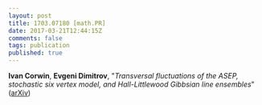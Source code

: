 ```yaml
---
layout: post
title: 1703.07180 [math.PR]
date: 2017-03-21T12:44:15Z
comments: false
tags: publication
published: true
---
```


<b>Ivan Corwin</b>, <b>Evgeni Dimitrov</b>, "<i>Transversal fluctuations of the ASEP, stochastic six vertex model, and  Hall-Littlewood Gibbsian line ensembles</i>" ([arXiv](http://arxiv.org/abs/1703.07180v1))
